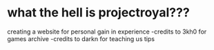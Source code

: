 # what the hell is projectroyal???
creating a website for personal gain in experience
-credits to 3kh0 for games archive
-credits to darkn for teaching us tips
<print poopoo>
